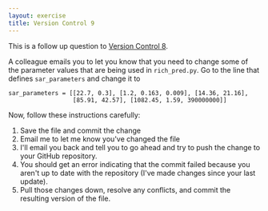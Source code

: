 ```yaml
---
layout: exercise
title: Version Control 9
---
```


This is a follow up question to
[Version Control 8](/exercises/Version-control-8).

A colleague emails you to let you know that you need to change some of the
parameter values that are being used in `rich_pred.py`. Go to the line that
defines `sar_parameters` and change it to

```
sar_parameters = [[22.7, 0.3], [1.2, 0.163, 0.009], [14.36, 21.16],
                  [85.91, 42.57], [1082.45, 1.59, 390000000]]
```

Now, follow these instructions carefully:

1.  Save the file and commit the change
2.  Email me to let me know you've changed the file
3.  I'll email you back and tell you to go ahead and try to push the change to
    your GitHub repository.
4.  You should get an error indicating that the commit failed because
    you aren't up to date with the repository (I've made changes since
    your last update).
5.  Pull those changes down, resolve any conflicts, and commit the resulting
    version of the file.
